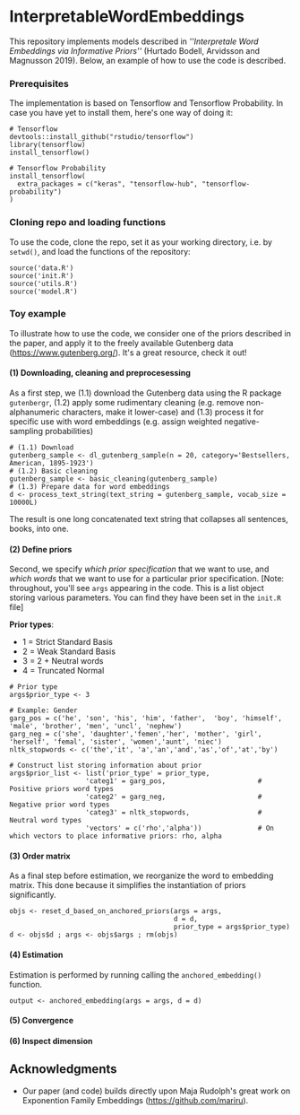 # InterpretableWordEmbeddings

This repository implements models described in *''Interpretale Word Embeddings via Informative Priors''* (Hurtado Bodell, Arvidsson and Magnusson 2019). Below, an example of how to use the code is described.  

<!--
## Example
For illustrative purposes, this page provides an instructive example of how can use the code. -->

### Prerequisites

The implementation is based on Tensorflow and Tensorflow Probability. In case you have yet to install them, here's one way of doing it:

```
# Tensorflow
devtools::install_github("rstudio/tensorflow")
library(tensorflow)
install_tensorflow()

# Tensorflow Probability
install_tensorflow(
  extra_packages = c("keras", "tensorflow-hub", "tensorflow-probability")
)
```

### Cloning repo and loading functions

To use the code, clone the repo, set it as your working directory, i.e. by ```setwd()```, and load the functions of the repository:

```
source('data.R')
source('init.R')
source('utils.R')
source('model.R')
```

### Toy example

To illustrate how to use the code, we consider one of the priors described in the paper, and apply it to the freely available Gutenberg data (https://www.gutenberg.org/). It's a great resource, check it out! 

#### (1) Downloading, cleaning and preprocesessing

As a first step, we (1.1) download the Gutenberg data using the R package ```gutenbergr```, (1.2) apply some rudimentary cleaning (e.g. remove non-alphanumeric characters, make it lower-case) and (1.3) process it for specific use with word embeddings (e.g. assign weighted negative-sampling probabilities)

```
# (1.1) Download
gutenberg_sample <- dl_gutenberg_sample(n = 20, category='Bestsellers, American, 1895-1923')
# (1.2) Basic cleaning
gutenberg_sample <- basic_cleaning(gutenberg_sample)
# (1.3) Prepare data for word embeddings
d <- process_text_string(text_string = gutenberg_sample, vocab_size = 10000L)
```
The result is one long concatenated text string that collapses all sentences, books, into one.

#### (2) Define priors

Second, we specify *which prior specification* that we want to use, and *which words* that we want to use for a particular prior specification. [Note: throughout, you'll see ```args``` appearing in the code. This is a list object storing various parameters. You can find they have been set in the ```init.R``` file]

**Prior types**:

* 1 = Strict Standard Basis
* 2 = Weak Standard Basis
* 3 = 2 + Neutral words
* 4 = Truncated Normal

```
# Prior type
args$prior_type <- 3

# Example: Gender
garg_pos = c('he', 'son', 'his', 'him', 'father',  'boy', 'himself', 'male', 'brother', 'men', 'uncl', 'nephew')
garg_neg = c('she', 'daughter','femen','her', 'mother', 'girl', 'herself', 'femal', 'sister', 'women','aunt', 'niec')    
nltk_stopwords <- c('the','it', 'a','an','and','as','of','at','by')

# Construct list storing information about prior
args$prior_list <- list('prior_type' = prior_type,            
                   'categ1' = garg_pos,                       # Positive priors word types
                   'categ2' = garg_neg,                       # Negative prior word types
                   'categ3' = nltk_stopwords,                 # Neutral word types
                   'vectors' = c('rho','alpha'))              # On which vectors to place informative priors: rho, alpha         

```

#### (3) Order matrix

As a final step before estimation, we reorganize the word to embedding matrix. This done because it simplifies the instantiation of priors significantly.

```
objs <- reset_d_based_on_anchored_priors(args = args, 
                                         d = d, 
                                         prior_type = args$prior_type)
d <- objs$d ; args <- objs$args ; rm(objs)
```


<!--
To show how the method can be used, we now consider one of the prior specifications described in the paper.
In this example, we will use Gutenberg data. Please visit XXX and download YYY. Having downloaded the files, run the following code to pre-process the data in accordance with (Hurtado Bodell, Arvidsson and Magnusson 2019): -->


#### (4) Estimation

Estimation is performed by running calling the ```anchored_embedding()``` function.

```
output <- anchored_embedding(args = args, d = d)
```

#### (5) Convergence

#### (6) Inspect dimension

## Acknowledgments

* Our paper (and code) builds directly upon Maja Rudolph's great work on Exponention Family Embeddings (https://github.com/mariru).
